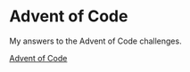 # Advent of Code

My answers to the Advent of Code challenges.

[Advent of Code](http://adventofcode.com/)
